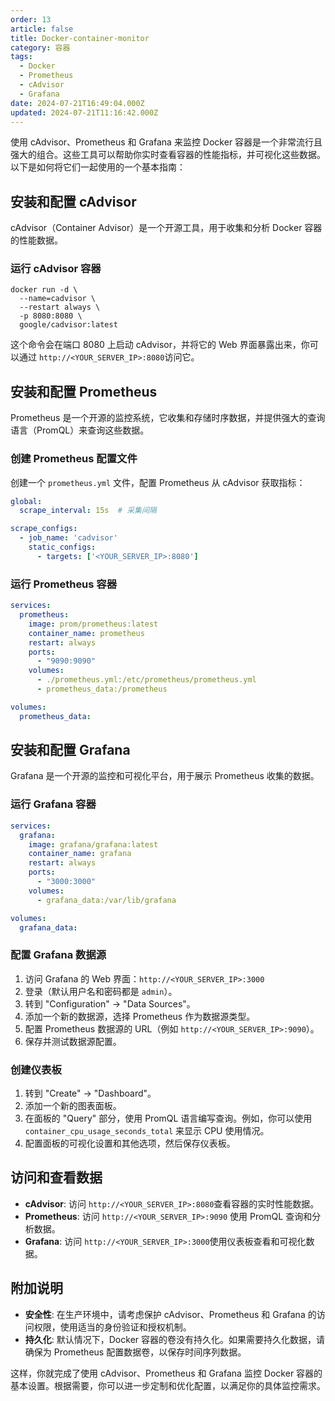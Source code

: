 ```yaml
---
order: 13
article: false
title: Docker-container-monitor
category: 容器
tags:
  - Docker
  - Prometheus
  - cAdvisor
  - Grafana
date: 2024-07-21T16:49:04.000Z
updated: 2024-07-21T11:16:42.000Z
---
```

使用 cAdvisor、Prometheus 和 Grafana 来监控 Docker 容器是一个非常流行且强大的组合。这些工具可以帮助你实时查看容器的性能指标，并可视化这些数据。以下是如何将它们一起使用的一个基本指南：

## 安装和配置 cAdvisor

cAdvisor（Container Advisor）是一个开源工具，用于收集和分析 Docker 容器的性能数据。

### 运行 cAdvisor 容器

```console
docker run -d \
  --name=cadvisor \
  --restart always \
  -p 8080:8080 \
  google/cadvisor:latest
```

这个命令会在端口 8080 上启动 cAdvisor，并将它的 Web 界面暴露出来，你可以通过 `http://<YOUR_SERVER_IP>:8080`​ 访问它。

## 安装和配置 Prometheus

Prometheus 是一个开源的监控系统，它收集和存储时序数据，并提供强大的查询语言（PromQL）来查询这些数据。

### 创建 Prometheus 配置文件

创建一个 `prometheus.yml`​ 文件，配置 Prometheus 从 cAdvisor 获取指标：

```yml
global:
  scrape_interval: 15s  # 采集间隔

scrape_configs:
  - job_name: 'cadvisor'
    static_configs:
      - targets: ['<YOUR_SERVER_IP>:8080']
```

### 运行 Prometheus 容器

```yml
services:
  prometheus:
    image: prom/prometheus:latest
    container_name: prometheus
    restart: always
    ports:
      - "9090:9090"
    volumes:
      - ./prometheus.yml:/etc/prometheus/prometheus.yml
      - prometheus_data:/prometheus

volumes:
  prometheus_data:
```

## 安装和配置 Grafana

Grafana 是一个开源的监控和可视化平台，用于展示 Prometheus 收集的数据。

### 运行 Grafana 容器

```yml
services:
  grafana:
    image: grafana/grafana:latest
    container_name: grafana
    restart: always
    ports:
      - "3000:3000"
    volumes:
      - grafana_data:/var/lib/grafana

volumes:
  grafana_data:
```

### 配置 Grafana 数据源

1. 访问 Grafana 的 Web 界面：`http://<YOUR_SERVER_IP>:3000`​
2. 登录（默认用户名和密码都是 `admin`​）。
3. 转到 "Configuration" -> "Data Sources"。
4. 添加一个新的数据源，选择 Prometheus 作为数据源类型。
5. 配置 Prometheus 数据源的 URL（例如 `http://<YOUR_SERVER_IP>:9090`​）。
6. 保存并测试数据源配置。

### 创建仪表板

1. 转到 "Create" -> "Dashboard"。
2. 添加一个新的图表面板。
3. 在面板的 "Query" 部分，使用 PromQL 语言编写查询。例如，你可以使用 `container_cpu_usage_seconds_total`​ 来显示 CPU 使用情况。
4. 配置面板的可视化设置和其他选项，然后保存仪表板。

## 访问和查看数据

* **cAdvisor**: 访问 `http://<YOUR_SERVER_IP>:8080`​ 查看容器的实时性能数据。
* **Prometheus**: 访问 `http://<YOUR_SERVER_IP>:9090`​ 使用 PromQL 查询和分析数据。
* **Grafana**: 访问 `http://<YOUR_SERVER_IP>:3000`​ 使用仪表板查看和可视化数据。

## 附加说明

* **安全性**: 在生产环境中，请考虑保护 cAdvisor、Prometheus 和 Grafana 的访问权限，使用适当的身份验证和授权机制。
* **持久化**: 默认情况下，Docker 容器的卷没有持久化。如果需要持久化数据，请确保为 Prometheus 配置数据卷，以保存时间序列数据。

这样，你就完成了使用 cAdvisor、Prometheus 和 Grafana 监控 Docker 容器的基本设置。根据需要，你可以进一步定制和优化配置，以满足你的具体监控需求。
